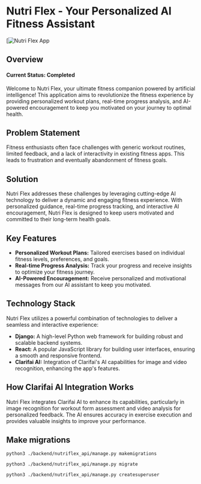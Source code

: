 # Nutri Flex - Your Personalized AI Fitness Assistant
[![Nutri Flex App](https://nutriflex.vercel.app.)



## Overview

#### Current Status: Completed

Welcome to Nutri Flex, your ultimate fitness companion powered by artificial intelligence! This application aims to revolutionize the fitness experience by providing personalized workout plans, real-time progress analysis, and AI-powered encouragement to keep you motivated on your journey to optimal health.

## Problem Statement

Fitness enthusiasts often face challenges with generic workout routines, limited feedback, and a lack of interactivity in existing fitness apps. This leads to frustration and eventually abandonment of fitness goals.

## Solution

Nutri Flex addresses these challenges by leveraging cutting-edge AI technology to deliver a dynamic and engaging fitness experience. With personalized guidance, real-time progress tracking, and interactive AI encouragement, Nutri Flex is designed to keep users motivated and committed to their long-term health goals.

## Key Features

- **Personalized Workout Plans:** Tailored exercises based on individual fitness levels, preferences, and goals.
- **Real-time Progress Analysis:** Track your progress and receive insights to optimize your fitness journey.
- **AI-Powered Encouragement:** Receive personalized and motivational messages from our AI assistant to keep you motivated.

## Technology Stack

Nutri Flex utilizes a powerful combination of technologies to deliver a seamless and interactive experience:

- **Django:** A high-level Python web framework for building robust and scalable backend systems.
- **React:** A popular JavaScript library for building user interfaces, ensuring a smooth and responsive frontend.
- **Clarifai AI:** Integration of Clarifai's AI capabilities for image and video recognition, enhancing the app's features.

## How Clarifai AI Integration Works

Nutri Flex integrates Clarifai AI to enhance its capabilities, particularly in image recognition for workout form assessment and video analysis for personalized feedback. The AI ensures accuracy in exercise execution and provides valuable insights to improve your performance.

## Make migrations

`python3 ./backend/nutriflex_api/manage.py makemigrations`

`python3 ./backend/nutriflex_api/manage.py migrate`

`python3 ./backend/nutriflex_api/manage.py createsuperuser`
